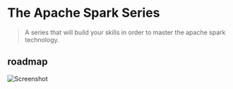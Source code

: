 # The Apache Spark Series

> A series that will build your skills in order to master the apache spark technology.

## roadmap

![Screenshot](https://github.com/owshq-plumbers/series-spark/blob/master/docs/spark-series-roadmap.excalidraw.png)
